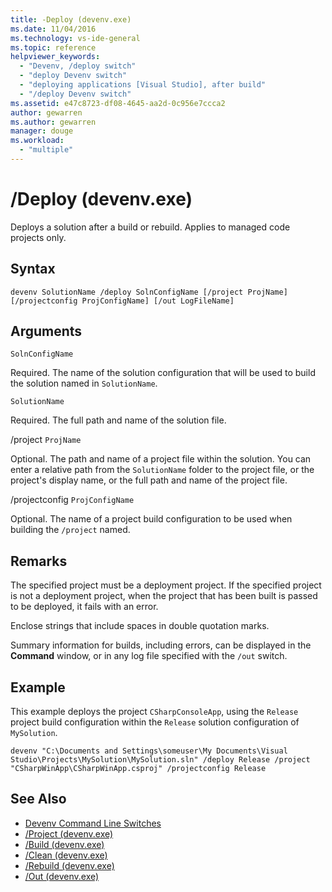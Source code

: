 ```yaml
---
title: -Deploy (devenv.exe)
ms.date: 11/04/2016
ms.technology: vs-ide-general
ms.topic: reference
helpviewer_keywords:
  - "Devenv, /deploy switch"
  - "deploy Devenv switch"
  - "deploying applications [Visual Studio], after build"
  - "/deploy Devenv switch"
ms.assetid: e47c8723-df08-4645-aa2d-0c956e7ccca2
author: gewarren
ms.author: gewarren
manager: douge
ms.workload:
  - "multiple"
---
```

# /Deploy (devenv.exe)
Deploys a solution after a build or rebuild. Applies to managed code projects only.

## Syntax

```
devenv SolutionName /deploy SolnConfigName [/project ProjName] [/projectconfig ProjConfigName] [/out LogFileName]
```

## Arguments
 `SolnConfigName`

 Required. The name of the solution configuration that will be used to build the solution named in `SolutionName`.

 `SolutionName`

 Required. The full path and name of the solution file.

 /project `ProjName`

 Optional. The path and name of a project file within the solution. You can enter a relative path from the `SolutionName` folder to the project file, or the project's display name, or the full path and name of the project file.

 /projectconfig `ProjConfigName`

 Optional. The name of a project build configuration to be used when building the `/project` named.

## Remarks
 The specified project must be a deployment project. If the specified project is not a deployment project, when the project that has been built is passed to be deployed, it fails with an error.

 Enclose strings that include spaces in double quotation marks.

 Summary information for builds, including errors, can be displayed in the **Command** window, or in any log file specified with the `/out` switch.

## Example
 This example deploys the project `CSharpConsoleApp`, using the `Release` project build configuration within the `Release` solution configuration of `MySolution`.

```
devenv "C:\Documents and Settings\someuser\My Documents\Visual Studio\Projects\MySolution\MySolution.sln" /deploy Release /project "CSharpWinApp\CSharpWinApp.csproj" /projectconfig Release
```

## See Also

- [Devenv Command Line Switches](../../ide/reference/devenv-command-line-switches.md)
- [/Project (devenv.exe)](../../ide/reference/project-devenv-exe.md)
- [/Build (devenv.exe)](../../ide/reference/build-devenv-exe.md)
- [/Clean (devenv.exe)](../../ide/reference/clean-devenv-exe.md)
- [/Rebuild (devenv.exe)](../../ide/reference/rebuild-devenv-exe.md)
- [/Out (devenv.exe)](../../ide/reference/out-devenv-exe.md)